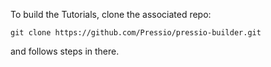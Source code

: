 
To build the Tutorials, clone the associated repo:
```
git clone https://github.com/Pressio/pressio-builder.git
```
and follows steps in there.
